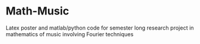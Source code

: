 # Math-Music
Latex poster and matlab/python code for semester long research project in mathematics of music involving Fourier techniques
